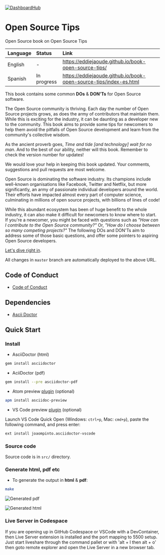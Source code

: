 [![DashboardHub](https://img.shields.io/badge/DashboardHub-Open%20Source%20Book-orange.svg)](https://pipeline.dashboardhub.io/environments/f39a2d40-2045-11e8-a435-ade829eb4121)

# Open Source Tips

Open Source book on Open Source Tips

| Language | Status | Link |
| :--- | :--- | :--- |
| English | - | https://eddiejaoude.github.io/book-open-source-tips/ |
| Spanish | In progress | https://eddiejaoude.github.io/book-open-source-tips/index-es.html |

This book contains some common **DOs** & **DON'Ts** for Open Source software.

The Open Source community is thriving. Each day the number of Open Source projects grows, as does the army of contributors that maintain them. While this is exciting for the industry, it can be daunting as a developer new to the community. This book aims to provide some tips for newcomers to help them avoid the pitfalls of Open Source development and learn from the community's collective wisdom.

As the ancient proverb goes, _Time and tide [and technology] wait for no man_. And to the best of our ability, neither will this book. Remember to check the version number for updates!

We would love your help in keeping this book updated. Your comments, suggestions and pull requests are most welcome.

Open Source is dominating the software industry. Its champions include well-known organisations like Facebook, Twitter and Netflix, but more significantly, an army of passionate individual developers around the world. Their efforts have impacted almost every part of computer science, culminating in millions of open source projects, with billions of lines of code!

While this abundant ecosystem has been of huge benefit to the whole industry, it can also make it difficult for newcomers to know where to start. If you're a newcomer, you might be faced with questions such as _"How can I contribute to the Open Source community?"_ Or, _"How do I choose between so many competing projects?"_ The following DOs and DON'Ts aim to address some of those basic questions, and offer some pointers to aspiring Open Source developers.

[Let's dive right in](https://eddiejaoude.github.io/book-open-source-tips/).

All changes in `master` branch are automatically deployed to the above URL.

## Code of Conduct

* [Code of Conduct](.github/CODE_OF_CONDUCT.md)

## Dependencies

* [Ascii Doctor](http://asciidoctor.org)

## Quick Start

### Install

* AsciiDoctor (html)

```bash
gem install asciidoctor
```

* AciiDoctor (pdf)

```bash
gem install --pre asciidoctor-pdf
```

* Atom preview [plugin](https://atom.io/packages/asciidoc-preview) (optional)

```bash
apm install asciidoc-preview
```

* VS Code preview [plugin](https://marketplace.visualstudio.com/items?itemName=joaompinto.asciidoctor-vscode) (optional)

Launch VS Code Quick Open (Windows: `ctrl+p`, Mac: `cmd+p`), paste the following command, and press enter:

```bash
ext install joaompinto.asciidoctor-vscode
```

### Source code

Source code is in `src/` directory.

### Generate html, pdf etc

* To generate the output in **html** & **pdf**:

```bash
make
```

![Generated pdf](https://cloud.githubusercontent.com/assets/624760/20028256/e127f148-a345-11e6-9871-5e40a7c73edb.png)

![Generated html](https://cloud.githubusercontent.com/assets/624760/20028253/cfd770c6-a345-11e6-8552-88904ecca9dc.png)


### Live Server in Codespace

If you are opening up in GitHub Codespace or VSCode with a DevContainer, then Live Server extension is installed and the port mapping to 5500 setup. Just start liveshare through the command pallet or with 'alt + l then alt + o' then goto remote explorer and open the Live Server in a new browser tab. 
